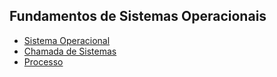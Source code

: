 ## Fundamentos de Sistemas Operacionais

- [Sistema Operacional](SistemaOperacional.md)
- [Chamada de Sistemas](ChamadaSistemas.md)
- [Processo](Processo.md)
